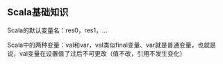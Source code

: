 ## Scala基础知识

Scala的默认变量名：res0，res1，...

Scala中的两种变量：val和var，val类似final变量、var就是普通变量，也就是说，val变量在设置值了过后不可更改（值不改，引用不发生变化）

